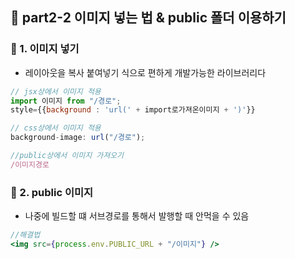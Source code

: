 ## 🔧 part2-2 이미지 넣는 법 & public 폴더 이용하기

### 🔹 1. 이미지 넣기

- 레이아웃을 복사 붙여넣기 식으로 편하게 개발가능한 라이브러리다

```jsx
// jsx상에서 이미지 적용
import 이미지 from "/경로";
style={{background : 'url(' + import로가져온이미지 + ')'}}

// css상에서 이미지 적용
background-image: url("/경로");

//public상에서 이미지 가져오기
/이미지경로
```

### 🔹 2. public 이미지

- 나중에 빌드할 떄 서브경로를 통해서 발행할 때 안먹을 수 있음

```jsx
//해결법
<img src={process.env.PUBLIC_URL + "/이미지"} />
```
